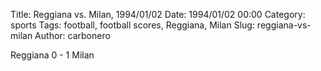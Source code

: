 Title: Reggiana vs. Milan, 1994/01/02
Date: 1994/01/02 00:00
Category: sports
Tags: football, football scores, Reggiana, Milan
Slug: reggiana-vs-milan
Author: carbonero


Reggiana 0 - 1 Milan
